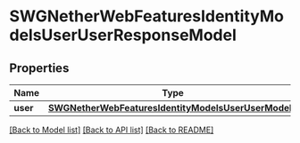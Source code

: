 # SWGNetherWebFeaturesIdentityModelsUserUserResponseModel

## Properties
Name | Type | Description | Notes
------------ | ------------- | ------------- | -------------
**user** | [**SWGNetherWebFeaturesIdentityModelsUserUserModel***](SWGNetherWebFeaturesIdentityModelsUserUserModel.md) |  | [optional] 

[[Back to Model list]](../README.md#documentation-for-models) [[Back to API list]](../README.md#documentation-for-api-endpoints) [[Back to README]](../README.md)


